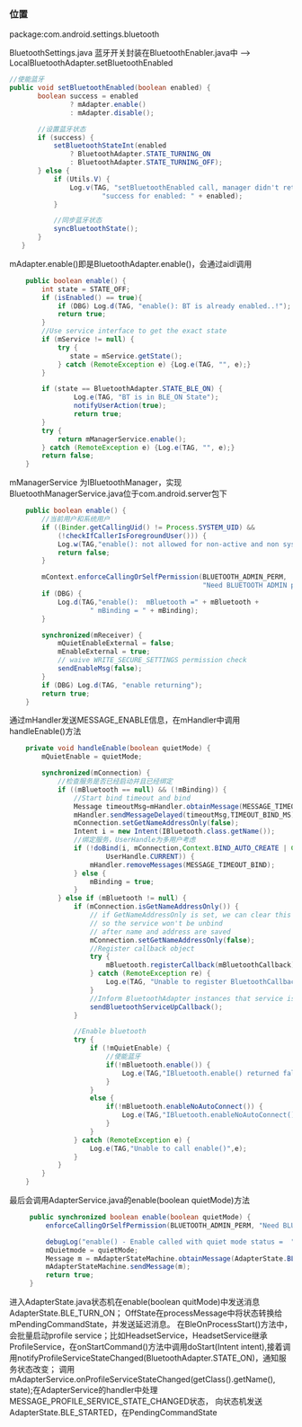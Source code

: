 
### 位置
package:com.android.settings.bluetooth

BluetoothSettings.java
蓝牙开关封装在BluetoothEnabler.java中
 --> LocalBluetoothAdapter.setBluetoothEnabled

 ```java
 //使能蓝牙
public void setBluetoothEnabled(boolean enabled) {
        boolean success = enabled
                ? mAdapter.enable()
                : mAdapter.disable();

        //设置蓝牙状态
        if (success) {
            setBluetoothStateInt(enabled
                ? BluetoothAdapter.STATE_TURNING_ON
                : BluetoothAdapter.STATE_TURNING_OFF);
        } else {
            if (Utils.V) {
                Log.v(TAG, "setBluetoothEnabled call, manager didn't return " +
                        "success for enabled: " + enabled);
            }

            //同步蓝牙状态
            syncBluetoothState();
        }
    }
 ```

 mAdapter.enable()即是BluetoothAdapter.enable()，会通过aidl调用

```java
    public boolean enable() {
        int state = STATE_OFF;
        if (isEnabled() == true){
            if (DBG) Log.d(TAG, "enable(): BT is already enabled..!");
            return true;
        }
        //Use service interface to get the exact state
        if (mService != null) {
            try {
               state = mService.getState();
            } catch (RemoteException e) {Log.e(TAG, "", e);}
        }

        if (state == BluetoothAdapter.STATE_BLE_ON) {
                Log.e(TAG, "BT is in BLE_ON State");
                notifyUserAction(true);
                return true;
        }
        try {
            return mManagerService.enable();
        } catch (RemoteException e) {Log.e(TAG, "", e);}
        return false;
    }
```
mManagerService 为IBluetoothManager，实现BluetoothManagerService.java位于com.android.server包下

```java
    public boolean enable() {
        //当前用户和系统用户
        if ((Binder.getCallingUid() != Process.SYSTEM_UID) &&
            (!checkIfCallerIsForegroundUser())) {
            Log.w(TAG,"enable(): not allowed for non-active and non system user");
            return false;
        }

        mContext.enforceCallingOrSelfPermission(BLUETOOTH_ADMIN_PERM,
                                                "Need BLUETOOTH ADMIN permission");
        if (DBG) {
            Log.d(TAG,"enable():  mBluetooth =" + mBluetooth +
                    " mBinding = " + mBinding);
        }

        synchronized(mReceiver) {
            mQuietEnableExternal = false;
            mEnableExternal = true;
            // waive WRITE_SECURE_SETTINGS permission check
            sendEnableMsg(false);
        }
        if (DBG) Log.d(TAG, "enable returning");
        return true;
    }
```
通过mHandler发送MESSAGE_ENABLE信息，在mHandler中调用handleEnable()方法

```java
    private void handleEnable(boolean quietMode) {
        mQuietEnable = quietMode;

        synchronized(mConnection) {
            //检查服务是否已经启动并且已经绑定
            if ((mBluetooth == null) && (!mBinding)) {
                //Start bind timeout and bind
                Message timeoutMsg=mHandler.obtainMessage(MESSAGE_TIMEOUT_BIND);
                mHandler.sendMessageDelayed(timeoutMsg,TIMEOUT_BIND_MS);
                mConnection.setGetNameAddressOnly(false);
                Intent i = new Intent(IBluetooth.class.getName());
                //绑定服务，UserHandle为多用户考虑
                if (!doBind(i, mConnection,Context.BIND_AUTO_CREATE | Context.BIND_IMPORTANT,
                        UserHandle.CURRENT)) {
                    mHandler.removeMessages(MESSAGE_TIMEOUT_BIND);
                } else {
                    mBinding = true;
                }
            } else if (mBluetooth != null) {
                if (mConnection.isGetNameAddressOnly()) {
                    // if GetNameAddressOnly is set, we can clear this flag,
                    // so the service won't be unbind
                    // after name and address are saved
                    mConnection.setGetNameAddressOnly(false);
                    //Register callback object
                    try {
                        mBluetooth.registerCallback(mBluetoothCallback);
                    } catch (RemoteException re) {
                        Log.e(TAG, "Unable to register BluetoothCallback",re);
                    }
                    //Inform BluetoothAdapter instances that service is up
                    sendBluetoothServiceUpCallback();
                }

                //Enable bluetooth
                try {
                    if (!mQuietEnable) {
                        //使能蓝牙
                        if(!mBluetooth.enable()) {
                            Log.e(TAG,"IBluetooth.enable() returned false");
                        }
                    }
                    else {
                        if(!mBluetooth.enableNoAutoConnect()) {
                            Log.e(TAG,"IBluetooth.enableNoAutoConnect() returned false");
                        }
                    }
                } catch (RemoteException e) {
                    Log.e(TAG,"Unable to call enable()",e);
                }
            }
        }
    }
```
最后会调用AdapterService.java的enable(boolean quietMode)方法

```java
     public synchronized boolean enable(boolean quietMode) {
         enforceCallingOrSelfPermission(BLUETOOTH_ADMIN_PERM, "Need BLUETOOTH ADMIN permission");

         debugLog("enable() - Enable called with quiet mode status =  " + mQuietmode);
         mQuietmode = quietMode;
         Message m = mAdapterStateMachine.obtainMessage(AdapterState.BLE_TURN_ON);
         mAdapterStateMachine.sendMessage(m);
         return true;
     }
```
进入AdapterState.java状态机在enable(boolean quitMode)中发送消息AdapterState.BLE_TURN_ON；
OffState在processMessage中将状态转换给mPendingCommandState，并发送延迟消息。
在BleOnProcessStart()方法中，会批量启动profile service；比如HeadsetService，HeadsetService继承
ProfileService，在onStartCommand()方法中调用doStart(Intent intent),接着调用notifyProfileServiceStateChanged(BluetoothAdapter.STATE_ON)，通知服务状态改变；
调用mAdapterService.onProfileServiceStateChanged(getClass().getName(), state);在AdapterService的handler中处理MESSAGE_PROFILE_SERVICE_STATE_CHANGED状态，
向状态机发送AdapterState.BLE_STARTED，在PendingCommandState